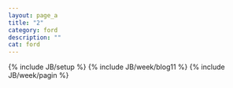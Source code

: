 ```yaml
---
layout: page_a
title: "2"
category: ford
description: ""
cat: ford
---
```

{% include JB/setup %}
{% include JB/week/blog11 %}
{% include JB/week/pagin %}

